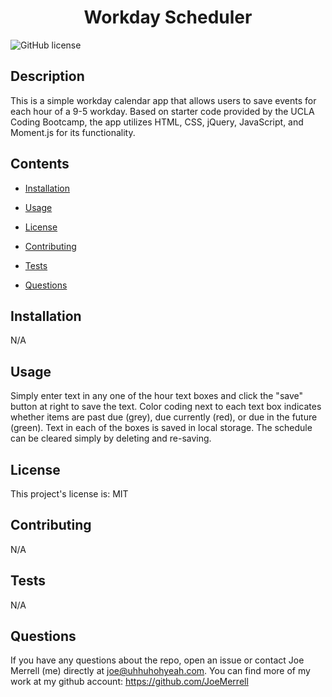 
<h1 align="center">
    Workday Scheduler
</h1>


![GitHub license](https://img.shields.io/badge/license-MIT-blue.svg)


## Description

This is a simple workday calendar app that allows users to save events for each hour of a 9-5 workday. Based on starter code provided by the UCLA Coding Bootcamp, the app utilizes HTML, CSS, jQuery, JavaScript, and Moment.js for its functionality.


## Contents 

* [Installation](#installation)

* [Usage](#usage)

* [License](#license)

* [Contributing](#contributing)

* [Tests](#tests)

* [Questions](#questions)

## Installation


N/A


## Usage

Simply enter text in any one of the hour text boxes and click the "save" button at right to save the text. Color coding next to each text box indicates whether items are past due (grey), due currently (red), or due in the future (green). Text in each of the boxes is saved in local storage. The schedule can be cleared simply by deleting and re-saving.

## License

This project's license is: MIT
  
## Contributing

N/A

## Tests

N/A

## Questions

If you have any questions about the repo, open an issue or contact Joe Merrell (me) directly at joe@uhhuhohyeah.com. You can find more of my work at my github account: https://github.com/JoeMerrell

